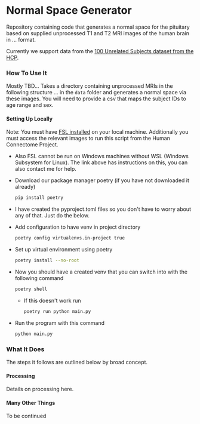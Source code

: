 # Normal Space Generator

Repository containing code that generates a normal space for the pituitary based on supplied unprocessed T1 and T2 MRI images of the human brain in ... format.

Currently we support data from the [100 Unrelated Subjects dataset from the HCP](https://db.humanconnectome.org/app/template/SubjectDashboard.vm?subjectGroupName=100%20Unrelated%20Subjects).

### How To Use It

Mostly TBD... Takes a directory containing unprocessed MRIs in the following structure ... in the `data` folder and generates a normal space via these images. You will need to provide a csv that maps the subject IDs to age range and sex.

#### Setting Up Locally

Note: You must have [FSL installed](https://fsl.fmrib.ox.ac.uk/fsl/docs/#/install/index) on your local machine. Additionally you must access the relevant images to run this script from the Human Connectome Project.

- Also FSL cannot be run on Windows machines without WSL (Windows Subsystem for Linux). The link above has instructions on this, you can also contact me for help.
- Download our package manager poetry (if you have not downloaded it already)
  ```bash
  pip install poetry
  ```
- I have created the pyproject.toml files so you don't have to worry about any of that. Just do the below.
- Add configuration to have venv in project directory

  ```bash
  poetry config virtualenvs.in-project true
  ```

- Set up virtual environment using poetry

  ```bash
  poetry install --no-root
  ```

- Now you should have a created venv that you can switch into with the following command
  ```bash
  poetry shell
  ```
  - If this doesn't work run
    ```bash
    poetry run python main.py
    ```
- Run the program with this command
  ```bash
  python main.py
  ```

### What It Does

The steps it follows are outlined below by broad concept.

#### Processing

Details on processing here.

#### Many Other Things

To be continued
